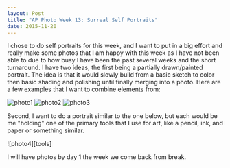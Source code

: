 ```yaml
---
layout: Post
title: "AP Photo Week 13: Surreal Self Portraits"
date: 2015-11-20
---
```


 

I chose to do self portraits for this week, and I want to put in a big
effort and really make some photos that I am happy with this week as I
have not been able to due to how busy I have been the past several weeks
and the short turnaround. I have two ideas, the first being a partially
drawn/painted portrait. The idea is that it would slowly build from a
basic sketch to color then basic shading and polishing until finally
merging into a photo. Here are a few examples that I want to combine
elements from:

![photo1][half-finished]
![photo2][half-painted]
![photo3][half-drawn]

Second, I want to do a portrait similar to the one below, but each would
be me "holding" one of the primary tools that I use for art, like a
pencil, ink, and paper or something similar.

![photo4][tools]

I will have photos by day 1 the week we come back from break.

[half-finished]: /assets/img/week13/half-finished.jpg
[half-painted]: /assets/img/week13/half-painted.jpg
[half-drawn]: /assets/img/week13/half-drawn.jpg

